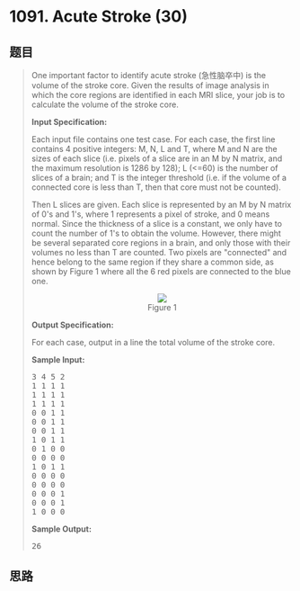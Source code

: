 <h1>1091. Acute Stroke (30)</h1>

## 题目

> <div id="problemContent">
> <p>One important factor to identify acute stroke (急性脑卒中) is the volume of the stroke core.  Given the results of image analysis in which the core regions are identified in each MRI slice, your job is to calculate the volume of the stroke core.</p>
> <p><b>
> Input Specification:
> </b></p>
> <p>Each input file contains one test case.  For each case, the first line contains 4 positive integers: M, N, L and T, where M and N are the sizes of each slice (i.e. pixels of a slice are in an M by N matrix, and the maximum resolution is 1286 by 128); L (&lt;=60) is the number of slices of a brain; and T is the integer threshold (i.e. if the volume of a connected core is less than T, then that core must not be counted).</p>
> <p>
> Then L slices are given.  Each slice is represented by an M by N matrix of 0's and 1's, where 1 represents a pixel of stroke, and 0 means normal.  Since the thickness of a slice is a constant, we only have to count the number of 1's to obtain the volume.  However, there might be several separated core regions in a brain, and only those with their volumes no less than T are counted. Two pixels are "connected" and hence belong to the same region if they share a common side, as shown by Figure 1 where all the 6 red pixels are connected to the blue one.
> </p>
> <center><img src="http://nos.patest.cn/g0_nf8qpnrr0f1.jpg"/><br/>Figure 1</center>
> <p><b>
> Output Specification:
> </b></p>
> <p>For each case, output in a line the total volume of the stroke core.
> </p>
> <b>Sample Input:</b><pre>
> 3 4 5 2
> 1 1 1 1
> 1 1 1 1
> 1 1 1 1
> 0 0 1 1
> 0 0 1 1
> 0 0 1 1
> 1 0 1 1
> 0 1 0 0
> 0 0 0 0
> 1 0 1 1
> 0 0 0 0
> 0 0 0 0
> 0 0 0 1
> 0 0 0 1
> 1 0 0 0
> </pre>
> <b>Sample Output:</b><pre>
> 26
> </pre>
> </div>

## 思路

